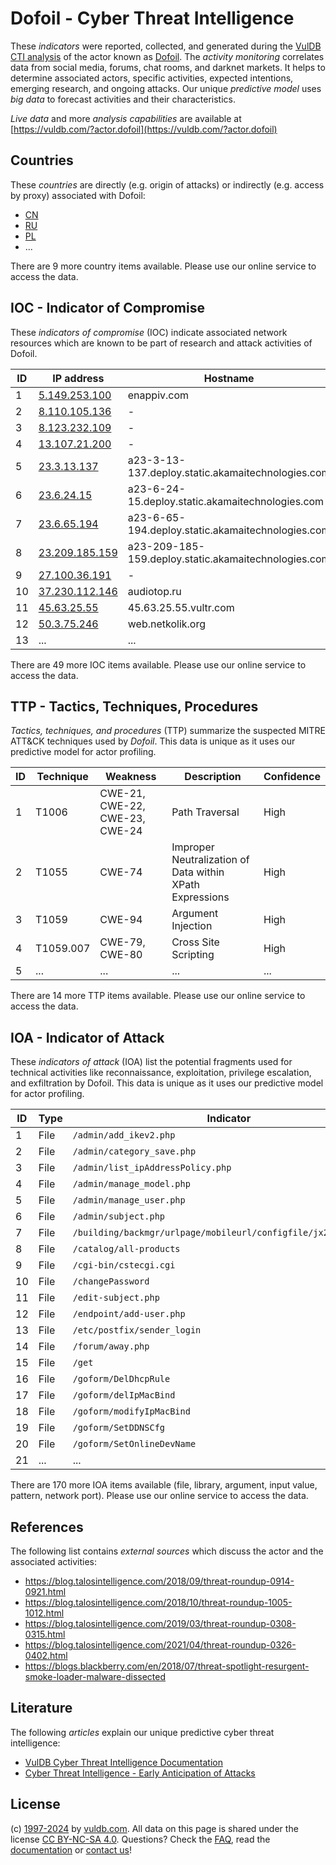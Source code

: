 # Dofoil - Cyber Threat Intelligence

These _indicators_ were reported, collected, and generated during the [VulDB CTI analysis](https://vuldb.com/?kb.cti) of the actor known as [Dofoil](https://vuldb.com/?actor.dofoil). The _activity monitoring_ correlates data from social media, forums, chat rooms, and darknet markets. It helps to determine associated actors, specific activities, expected intentions, emerging research, and ongoing attacks. Our unique _predictive model_ uses _big data_ to forecast activities and their characteristics.

_Live data_ and more _analysis capabilities_ are available at [https://vuldb.com/?actor.dofoil](https://vuldb.com/?actor.dofoil)

## Countries

These _countries_ are directly (e.g. origin of attacks) or indirectly (e.g. access by proxy) associated with Dofoil:

* [CN](https://vuldb.com/?country.cn)
* [RU](https://vuldb.com/?country.ru)
* [PL](https://vuldb.com/?country.pl)
* ...

There are 9 more country items available. Please use our online service to access the data.

## IOC - Indicator of Compromise

These _indicators of compromise_ (IOC) indicate associated network resources which are known to be part of research and attack activities of Dofoil.

ID | IP address | Hostname | Campaign | Confidence
-- | ---------- | -------- | -------- | ----------
1 | [5.149.253.100](https://vuldb.com/?ip.5.149.253.100) | enappiv.com | - | High
2 | [8.110.105.136](https://vuldb.com/?ip.8.110.105.136) | - | - | High
3 | [8.123.232.109](https://vuldb.com/?ip.8.123.232.109) | - | - | High
4 | [13.107.21.200](https://vuldb.com/?ip.13.107.21.200) | - | - | High
5 | [23.3.13.137](https://vuldb.com/?ip.23.3.13.137) | a23-3-13-137.deploy.static.akamaitechnologies.com | - | High
6 | [23.6.24.15](https://vuldb.com/?ip.23.6.24.15) | a23-6-24-15.deploy.static.akamaitechnologies.com | - | High
7 | [23.6.65.194](https://vuldb.com/?ip.23.6.65.194) | a23-6-65-194.deploy.static.akamaitechnologies.com | - | High
8 | [23.209.185.159](https://vuldb.com/?ip.23.209.185.159) | a23-209-185-159.deploy.static.akamaitechnologies.com | - | High
9 | [27.100.36.191](https://vuldb.com/?ip.27.100.36.191) | - | - | High
10 | [37.230.112.146](https://vuldb.com/?ip.37.230.112.146) | audiotop.ru | - | High
11 | [45.63.25.55](https://vuldb.com/?ip.45.63.25.55) | 45.63.25.55.vultr.com | - | Medium
12 | [50.3.75.246](https://vuldb.com/?ip.50.3.75.246) | web.netkolik.org | - | High
13 | ... | ... | ... | ...

There are 49 more IOC items available. Please use our online service to access the data.

## TTP - Tactics, Techniques, Procedures

_Tactics, techniques, and procedures_ (TTP) summarize the suspected MITRE ATT&CK techniques used by _Dofoil_. This data is unique as it uses our predictive model for actor profiling.

ID | Technique | Weakness | Description | Confidence
-- | --------- | -------- | ----------- | ----------
1 | T1006 | CWE-21, CWE-22, CWE-23, CWE-24 | Path Traversal | High
2 | T1055 | CWE-74 | Improper Neutralization of Data within XPath Expressions | High
3 | T1059 | CWE-94 | Argument Injection | High
4 | T1059.007 | CWE-79, CWE-80 | Cross Site Scripting | High
5 | ... | ... | ... | ...

There are 14 more TTP items available. Please use our online service to access the data.

## IOA - Indicator of Attack

These _indicators of attack_ (IOA) list the potential fragments used for technical activities like reconnaissance, exploitation, privilege escalation, and exfiltration by Dofoil. This data is unique as it uses our predictive model for actor profiling.

ID | Type | Indicator | Confidence
-- | ---- | --------- | ----------
1 | File | `/admin/add_ikev2.php` | High
2 | File | `/admin/category_save.php` | High
3 | File | `/admin/list_ipAddressPolicy.php` | High
4 | File | `/admin/manage_model.php` | High
5 | File | `/admin/manage_user.php` | High
6 | File | `/admin/subject.php` | High
7 | File | `/building/backmgr/urlpage/mobileurl/configfile/jx2_config.ini` | High
8 | File | `/catalog/all-products` | High
9 | File | `/cgi-bin/cstecgi.cgi` | High
10 | File | `/changePassword` | High
11 | File | `/edit-subject.php` | High
12 | File | `/endpoint/add-user.php` | High
13 | File | `/etc/postfix/sender_login` | High
14 | File | `/forum/away.php` | High
15 | File | `/get` | Low
16 | File | `/goform/DelDhcpRule` | High
17 | File | `/goform/delIpMacBind` | High
18 | File | `/goform/modifyIpMacBind` | High
19 | File | `/goform/SetDDNSCfg` | High
20 | File | `/goform/SetOnlineDevName` | High
21 | ... | ... | ...

There are 170 more IOA items available (file, library, argument, input value, pattern, network port). Please use our online service to access the data.

## References

The following list contains _external sources_ which discuss the actor and the associated activities:

* https://blog.talosintelligence.com/2018/09/threat-roundup-0914-0921.html
* https://blog.talosintelligence.com/2018/10/threat-roundup-1005-1012.html
* https://blog.talosintelligence.com/2019/03/threat-roundup-0308-0315.html
* https://blog.talosintelligence.com/2021/04/threat-roundup-0326-0402.html
* https://blogs.blackberry.com/en/2018/07/threat-spotlight-resurgent-smoke-loader-malware-dissected

## Literature

The following _articles_ explain our unique predictive cyber threat intelligence:

* [VulDB Cyber Threat Intelligence Documentation](https://vuldb.com/?kb.cti)
* [Cyber Threat Intelligence - Early Anticipation of Attacks](https://www.scip.ch/en/?labs.20201022)

## License

(c) [1997-2024](https://vuldb.com/?kb.changelog) by [vuldb.com](https://vuldb.com/?kb.about). All data on this page is shared under the license [CC BY-NC-SA 4.0](https://creativecommons.org/licenses/by-nc-sa/4.0/). Questions? Check the [FAQ](https://vuldb.com/?kb.faq), read the [documentation](https://vuldb.com/?kb) or [contact us](https://vuldb.com/?contact)!
